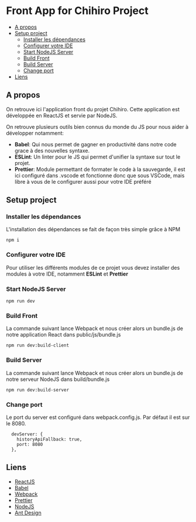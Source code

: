<h1> Front App for Chihiro Project </h1>

<!-- TOC -->

- [A propos](#a-propos)
- [Setup project](#setup-project)
  - [Installer les dépendances](#installer-les-dépendances)
  - [Configurer votre IDE](#configurer-votre-ide)
  - [Start NodeJS Server](#start-nodejs-server)
  - [Build Front](#build-front)
  - [Build Server](#build-server)
  - [Change port](#change-port)
- [Liens](#liens)

<!-- /TOC -->

## A propos

On retrouve ici l'application front du projet Chihiro. Cette application est développée en ReactJS et servie par NodeJS.

On retrouve plusieurs outils bien connus du monde du JS pour nous aider à développer notamment:

* **Babel**: Qui nous permet de gagner en productivité dans notre code grace à des nouvelles syntaxe.
* **ESLint**: Un linter pour le JS qui permet d'unifier la syntaxe sur tout le projet.
* **Prettier**: Module permettant de formater le code à la sauvegarde, il est ici configuré dans .vscode et fonctionne donc que sous VSCode, mais libre à vous de le configurer aussi pour votre IDE préféré

## Setup project

### Installer les dépendances

L'installation des dépendances se fait de façon très simple grâce à NPM

```
npm i
```

### Configurer votre IDE

Pour utiliser les différents modules de ce projet vous devez installer des modules à votre IDE, notamment **ESLint** et **Prettier**

### Start NodeJS Server

```
npm run dev
```

### Build Front

La commande suivant lance Webpack et nous créer alors un bundle.js de notre application React dans public/js/bundle.js

```
npm run dev:build-client
```

### Build Server

La commande suivant lance Webpack et nous créer alors un bundle.js de notre serveur NodeJS dans build/bundle.js

```
npm run dev:build-server
```

### Change port

Le port du server est configuré dans webpack.config.js. Par défaut il est sur le 8080.

```
  devServer: {
    historyApiFallback: true,
    port: 8080
  },
```

## Liens

* [ReactJS](https://reactjs.org)
* [Babel](https://babeljs.io)
* [Webpack](https://webpack.js.org)
* [Prettier](https://prettier.io)
* [NodeJS](https://nodejs.org)
* [Ant Design](https://ant.design)
